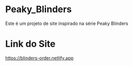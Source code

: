 # Peaky_Blinders
Este é um projeto de site inspirado na série Peaky Blinders
# Link do Site
https://blinders-order.netlify.app
